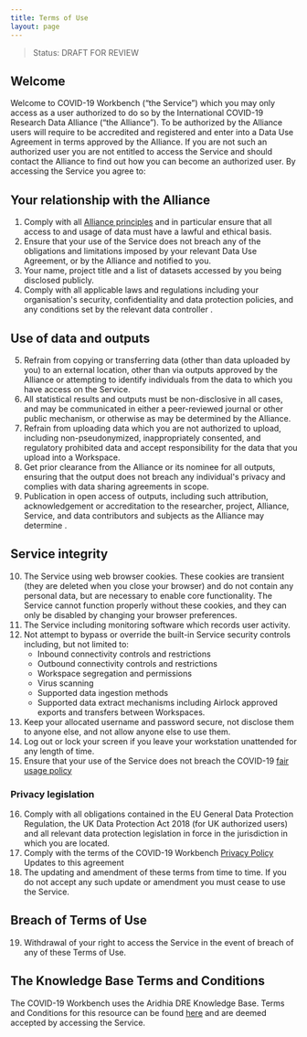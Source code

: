 ```yaml
---
title: Terms of Use
layout: page
---
```


> Status: DRAFT FOR REVIEW

## Welcome

Welcome to COVID-19 Workbench (“the Service”) which you may only access as a user authorized to do so by the International COVID-19 Research Data Alliance (“the Alliance”). To be authorized by the Alliance users will require to be accredited and registered and enter into a Data Use Agreement in terms approved by the Alliance. If you are not such an authorized user you are not entitled to access the Service and should contact the Alliance to find out how you can become an authorized user.
By accessing the Service you agree to:

## Your relationship with the Alliance

1.	Comply with all [Alliance principles](Development_Principles.md) and in particular ensure that all access to and usage of data must have a lawful and ethical basis.
2.	Ensure that your use of the Service does not breach any of the obligations and limitations imposed by your relevant Data Use Agreement, or by the Alliance and notified to you.
3.	Your name, project title and a list of datasets accessed by you being disclosed publicly.
4.	Comply with all applicable laws and regulations including your organisation's security, confidentiality and data protection policies, and any conditions set by the relevant data controller . 

## Use of data and outputs

5.	Refrain from copying or transferring data (other than data uploaded by you) to an external location, other than via outputs approved by the Alliance or attempting to identify individuals from the data to which you have access on the Service.
6.	All statistical results and outputs must be non-disclosive in all cases, and may be communicated in either a peer-reviewed journal or other public mechanism, or otherwise as may be determined by the Alliance.
7.	Refrain from uploading data which you are not authorized to upload, including non-pseudonymized, inappropriately consented, and regulatory prohibited data and accept responsibility for the data that you upload into a Workspace.
8.	Get prior clearance from the Alliance or its nominee for all outputs, ensuring that the output does not breach any individual's privacy and complies with data sharing agreements in scope.
9.	Publication in open access of outputs, including such attribution, acknowledgement or accreditation to the researcher, project, Alliance, Service, and data contributors and subjects  as the Alliance may determine .

## Service integrity

10.	The Service using web browser cookies. These cookies are transient (they are deleted when you close your browser) and do not contain any personal data, but are necessary to enable core functionality. The Service cannot function properly without these cookies, and they can only be disabled by changing your browser preferences.
11.	The Service including monitoring software which records user activity.
12.	Not attempt to bypass or override the built-in Service security controls including, but not limited to:
    - Inbound connectivity controls and restrictions
    - Outbound connectivity controls and restrictions
    - Workspace segregation and permissions
    - Virus scanning
    - Supported data ingestion methods
    - Supported data extract mechanisms including Airlock approved exports and transfers between Workspaces.
13.	Keep your allocated username and password secure, not disclose them to anyone else, and not allow anyone else to use them.
14.	Log out or lock your screen if you leave your workstation unattended for any length of time.
15.	Ensure that your use of the Service does not breach the COVID-19 [fair usage policy](https://knowledgebase.aridhia.io/article/aridhia-dre-fair-usage-policy/ )

### Privacy legislation

16.	Comply with all obligations contained in the EU General Data Protection Regulation, the UK Data Protection Act 2018 (for UK authorized users) and all relevant data protection legislation in force in the jurisdiction in which you are located.
17.	Comply with the terms of the COVID-19 Workbench [Privacy Policy](https://knowledgebase.aridhia.io/article/privacy-policy/)
Updates to this agreement
18.	The updating and amendment of these terms from time to time. If you do not accept any such update or amendment you must cease to use the Service.

## Breach of Terms of Use

19. Withdrawal of your right to access the Service in the event of    breach of any of these Terms of Use.

## The Knowledge Base Terms and Conditions

The COVID-19 Workbench uses the Aridhia DRE Knowledge Base. Terms and Conditions for this resource can be found [here](https://knowledgebase.aridhia.io/terms-and-conditions/) and are deemed accepted by accessing the Service.

